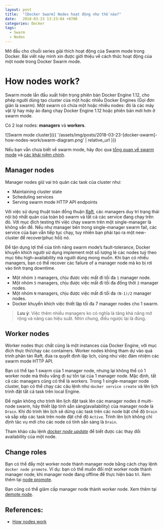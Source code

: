 ```yaml
---
layout: post
title:  "[Docker Swarm] Nodes hoạt động như thế nào?"
date:   2018-03-23 13:23:04 +0700
categories: Docker
tags:
  - Swarm
  - Nodes
---
```


Mở đầu cho chuỗi series giải thích hoạt động của Swarm mode trong Docker. Bài viết này mình xin được giới thiệu về cách thức hoạt động của một node trong Docker Swarm mode.

# How nodes work?

Swarm mode lần đầu xuất hiện trọng phiên bản Docker Engine 1.12, cho phép người dùng tạo cluster của một hoặc nhiều Docker Engines (Gọi đơn giản là swarm). Một swarm có chứa một hoặc nhiều nodes: đó là các máy vật lý hay máy ảo đang chạy Docker Engine 1.12 hoặc phiên bản mới hơn ở swarm mode.

Có 2 loại nodes: **managers** và **workers**.

![Swarm mode cluster]({{ '/assets/img/posts/2018-03-23-[docker-swarm]-how-nodes-work/swarm-diagram.png' | relative_url }})

Nếu bạn vẫn chưa biết về swarm mode, hãy đọc qua [tổng quan về swarm mode](https://docs.docker.com/engine/swarm/) và [các khái niệm chính](https://docs.docker.com/engine/swarm/key-concepts/).

## Manager nodes

Manager nodes giữ vai trò quản các task của cluster như:
- Maintaining cluster state
- Scheduling services
- Serving swarm mode HTTP API endpoints

Với việc sử dụng thuật toán đồng thuận [Raft](https://raft.github.io/raft.pdf), các managers duy trì trạng thái nội bộ nhất quản của toàn bộ swarm và tất cả các service đang chạy trên đó.
Với mục đích testing thì việc chạy swarm trên một single-manager là không vấn đề. Nếu như manager bên trong single-manager swarm fail, các service của bạn vẫn tiếp tục chạy, tuy nhiên bạn phải tạo ra một new-cluster để recover(phục hồi) nó.

Để tận dụng lợi thế của tính năng swarm mode’s fault-tolerance, Docker khuyến khích người sử dụng implement một số lượng lẻ các nodes tuỳ theo mục tiêu high-availability mà người dùng mong muốn. Khi bạn có nhiều managers, bạn có thể recover các failure of a manager node mà ko bị rơi vào tình trạng downtime.

- Một nhóm `3` managers, chịu được việc mất đi tối đa `1` manager node.
- Một nhóm `5` managers, chịu được việc mất đi tối đa đồng thời `2` manager nodes.
- Một nhóm `N` managers, chịu được việc mất đi tối đa `(N-1)/2` manager nodes.
- Docker khuyến khích việc thiết lập tối đa 7 manager nodes cho 1 swarm.

> **Lưu ý**: Việc thêm nhiều managers ko có nghĩa là tăng khả năng mở rộng và nâng cao hiệu suất. Nhìn chung, điều ngược lại là đúng.

## Worker nodes

Worker nodes thực chất cũng là một instances của Docker Engine, với mục đích thực thi/chạy các containers. Worker nodes không tham dự vào quá trình phân tán Raft, đưa ra quyết định lập lịch, cũng như việc đảm nhiệm các swarm mode HTTP API.

Bạn có thể tạo 1 swarm của 1 manager node, nhưng lại không thể có 1 worker node mà thiếu vắng đi sự tồn tại của 1 manager node. Mặc định, tất cả các managers cũng có thể là workers. Trong 1 single-manager node cluster, bạn có thể chạy các câu lệnh như `docker service create` và lên lịch trình đặt tất cả task trên local Engine.

Để ngăn không cho trình lên lịch đặt task lên các manager nodes ở multi-node swarm, hãy thiết lập tính sẵn sàng(availability) của manager node là `Drain`. Khi đó trình lên lịch sẽ dừng các task trên các node bật chế độ `Drain` và sắp xếp các task trên node đặt chế độ `Active`. Trình lên lịch không chỉ định tác vụ mới cho các node có tính sẵn sàng là `Drain`.

Tham khảo câu lệnh *[docker node update](https://docs.docker.com/engine/reference/commandline/node_update/)* để biết được các thay đổi availability của một node.

## Change roles

Bạn có thể đẩy một worker node thành manager node bằng cách chạy lệnh `docker node promote`. Ví dụ: bạn có thể muốn đổi một worker node thành manager node, khi manager node đang offline để thực hiện bảo trì. Xem thêm tại [node promote](https://docs.docker.com/engine/reference/commandline/node_promote/).

Bạn cũng có thể giảm cấp manager node thành worker node. Xem thêm tại [demote node](https://docs.docker.com/engine/reference/commandline/node_demote/).

## References:

- [How nodes work](https://docs.docker.com/engine/swarm/how-swarm-mode-works/nodes/#worker-nodes)

